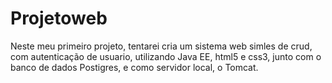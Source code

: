 # Projetoweb
 Neste meu primeiro projeto, tentarei cria um sistema web simles de crud, com autenticação 
 de usuario, utilizando Java EE, html5 e css3, junto com o banco de dados Postigres, e como servidor local, o Tomcat.
